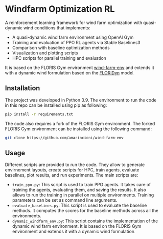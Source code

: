 # Windfarm Optimization RL
A reinforcement learning framework for wind farm optimization with quasi-dynamic wind conditions that implements:

- A quasi-dynamic wind farm environment using OpenAI Gym
- Training and evaluation of PPO RL agents via Stable Baselines3
- Comparison with baseline optimization methods
- Visualization and plotting scripts
- HPC scripts for parallel training and evaluation

It is based on the FLORIS Gym environment [wind-farm-env](https://github.com/AlgTUDelft/wind-farm-env) and extends it with a dynamic wind formulation based on the [FLORIDyn](https://doi.org/10.5194/wes-2021-154) model.

## Installation
The project was developed in Python 3.9. 
The environment to run the code in this repo can be installed using pip as following:
```bash
pip install -r requirements.txt
```
The code also requires a fork of the FLORIS Gym environment. The forked FLORIS Gym environment can be installed using the following command:
```bash
git clone https://github.com/amarincioni/wind-farm-env
```

## Usage
Different scripts are provided to run the code. They allow to generate envirnoment layouts, create scripts for HPC, train agents, evaluate baselines, plot results, and run experiments.
The main scripts are:
- `train_ppo.py`: This script is used to train PPO agents. It takes care of training the agents, evaluating them, and saving the results. It also allows to run the training in parallel on multiple environments. Training parameters can be set as command line arguments.
- `evaluate_baselines.py`: This script is used to evaluate the baseline methods. It computes the scores for the baseline methods across all the environments.
- `dynamic_windfarm_env.py`: This script contains the implementation of the dynamic wind farm environment. It is based on the FLORIS Gym environment and extends it with a dynamic wind formulation.


